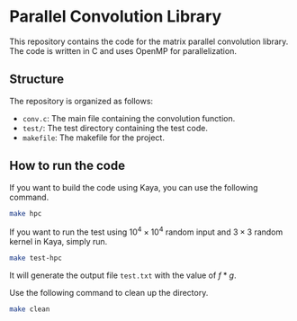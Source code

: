 # Parallel Convolution Library
This repository contains the code for the matrix parallel convolution library. The code is written in C and uses OpenMP for parallelization.
## Structure
The repository is organized as follows:
- `conv.c`: The main file containing the convolution function.
- `test/`: The test directory containing the test code.
- `makefile`: The makefile for the project.

## How to run the code
If you want to build the code using Kaya, you can use the following command.
```sh
make hpc
```
If you want to run the test using $10^4\times10^4$ random input and $3 \times 3$ random kernel in Kaya, simply run. 
```sh
make test-hpc
```

It will generate the output file `test.txt` with the value of $f * g$.

Use the following command to clean up the directory.
```sh
make clean
```